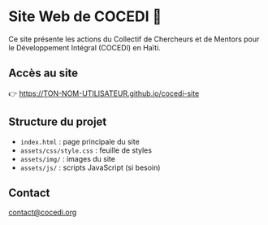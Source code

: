 # Site Web de COCEDI 🌱

Ce site présente les actions du Collectif de Chercheurs et de Mentors pour le Développement Intégral (COCEDI) en Haïti.

## Accès au site
👉 https://TON-NOM-UTILISATEUR.github.io/cocedi-site

## Structure du projet

- `index.html` : page principale du site
- `assets/css/style.css` : feuille de styles
- `assets/img/` : images du site
- `assets/js/` : scripts JavaScript (si besoin)

## Contact
contact@cocedi.org
